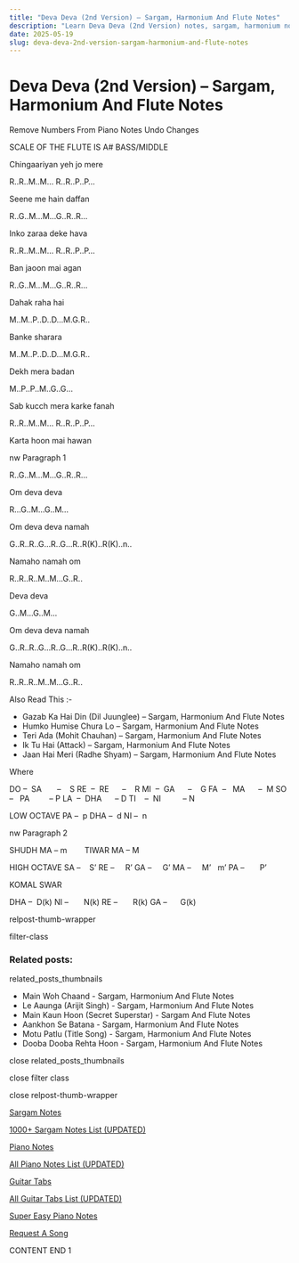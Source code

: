 ```yaml
---
title: "Deva Deva (2nd Version) – Sargam, Harmonium And Flute Notes"
description: "Learn Deva Deva (2nd Version) notes, sargam, harmonium notations and flute notes. Easy step-by-step tutorial for beginners."
date: 2025-05-19
slug: deva-deva-2nd-version-sargam-harmonium-and-flute-notes
---
```


# Deva Deva (2nd Version) – Sargam, Harmonium And Flute Notes

Remove Numbers From Piano Notes
Undo Changes

SCALE OF THE FLUTE IS A# BASS/MIDDLE

Chingaariyan yeh jo mere

R..R..M..M… R..R..P..P…

Seene me hain daffan

R..G..M…M…G..R..R…

Inko zaraa deke hava

R..R..M..M… R..R..P..P…

Ban jaoon mai agan

R..G..M…M…G..R..R…

Dahak raha hai

M..M..P..D..D…M.G.R..

Banke sharara

M..M..P..D..D…M.G.R..

Dekh mera badan

M..P..P..M..G..G…

Sab kucch mera karke fanah

R..R..M..M… R..R..P..P…

Karta hoon mai hawan

nw Paragraph 1

R..G..M…M…G..R..R…

Om deva deva

R…G..M…G..M…

Om deva deva namah

G..R..R..G…R..G…R..R(K)..R(K)..n..

Namaho namah om

R..R..R..M..M…G..R..

Deva deva

G..M…G..M…

Om deva deva namah

G..R..R..G…R..G…R..R(K)..R(K)..n..

Namaho namah om

R..R..R..M..M…G..R..

Also Read This :-

* Gazab Ka Hai Din (Dil Juunglee) – Sargam, Harmonium And Flute Notes
* Humko Humise Chura Lo – Sargam, Harmonium And Flute Notes
* Teri Ada (Mohit Chauhan) – Sargam, Harmonium And Flute Notes
* Ik Tu Hai (Attack) – Sargam, Harmonium And Flute Notes
* Jaan Hai Meri (Radhe Shyam) – Sargam, Harmonium And Flute Notes

Where

DO –  SA       –    S
RE  –  RE      –    R
MI  –  GA      –    G
FA  –   MA      –  M
SO  –   PA         – P
LA  –  DHA      – D
TI    –  NI          – N

LOW OCTAVE
PA –  p
DHA –  d
NI –  n

nw Paragraph 2

SHUDH MA – m        TIWAR MA – M

HIGH OCTAVE
SA –    S’
RE –     R’
GA –     G’
MA –     M’   m’
PA –       P’

KOMAL SWAR

DHA –  D(k)
NI –       N(k)
RE –       R(k)
GA –      G(k)

relpost-thumb-wrapper

filter-class

### Related posts:

related_posts_thumbnails

* Main Woh Chaand - Sargam, Harmonium And Flute Notes
* Le Aaunga (Arijit Singh) - Sargam, Harmonium And Flute Notes
* Main Kaun Hoon (Secret Superstar) - Sargam And Flute Notes
* Aankhon Se Batana - Sargam, Harmonium And Flute Notes
* Motu Patlu (Title Song) - Sargam, Harmonium And Flute Notes
* Dooba Dooba Rehta Hoon - Sargam, Harmonium And Flute Notes

close related_posts_thumbnails

close filter class

close relpost-thumb-wrapper

[Sargam Notes](/sargam-notes.html)

[1000+ Sargam Notes List (UPDATED)](/all-songs-list-sargam-notes.html)

[Piano Notes](/piano-notes.html)

[All Piano Notes List (UPDATED)](/all-songs-list-piano-notes.html)

[Guitar Tabs](/guitar-tabs.html)

[All Guitar Tabs List (UPDATED)](/all-songs-list-guitar-tabs.html)

[Super Easy Piano Notes](https://studywall.in/)

[Request A Song](/request-a-song.html)

CONTENT END 1

